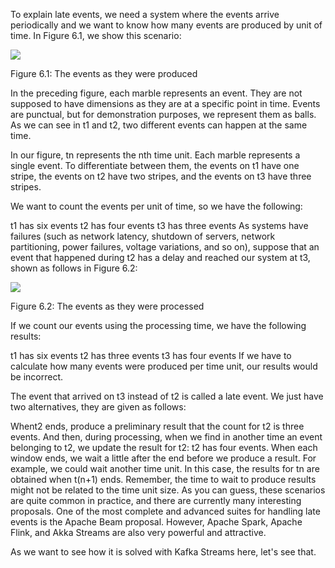 To explain late events, we need a system where the events arrive periodically and we want to know how many events are produced by unit of time. In Figure 6.1, we show this scenario:

![](https://github.com/fenago/katacoda-scenarios/raw/master/apache-kafka/apache-kafka-streams/steps/15/1.png)
	
Figure 6.1: The events as they were produced

In the preceding figure, each marble represents an event. They are not supposed to have dimensions as they are at a specific point in time. Events are punctual, but for demonstration purposes, we represent them as balls. As we can see in t1 and t2, two different events can happen at the same time.

In our figure, tn represents the nth time unit. Each marble represents a single event. To differentiate between them, the events on t1 have one stripe, the events on t2 have two stripes, and the events on t3 have three stripes.

We want to count the events per unit of time, so we have the following:

t1 has six events
t2 has four events
t3 has three events
As systems have failures (such as network latency, shutdown of servers, network partitioning, power failures, voltage variations, and so on), suppose that an event that happened during t2 has a delay and reached our system at t3, shown as follows in Figure 6.2:

![](https://github.com/fenago/katacoda-scenarios/raw/master/apache-kafka/apache-kafka-streams/steps/15/2.png)
	

Figure 6.2: The events as they were processed

If we count our events using the processing time, we have the following results:

t1 has six events
t2 has three events
t3 has four events
If we have to calculate how many events were produced per time unit, our results would be incorrect.

The event that arrived on t3 instead of t2 is called a late event. We just have two alternatives, they are given as follows:

Whent2 ends, produce a preliminary result that the count for t2 is three events. And then, during processing, when we find in another time an event belonging to t2, we update the result for t2: t2 has four events.
When each window ends, we wait a little after the end before we produce a result. For example, we could wait another time unit. In this case, the results for tn are obtained when t(n+1) ends. Remember, the time to wait to produce results might not be related to the time unit size.
As you can guess, these scenarios are quite common in practice, and there are currently many interesting proposals. One of the most complete and advanced suites for handling late events is the Apache Beam proposal. However, Apache Spark, Apache Flink, and Akka Streams are also very powerful and attractive.

As we want to see how it is solved with Kafka Streams here, let's see that.